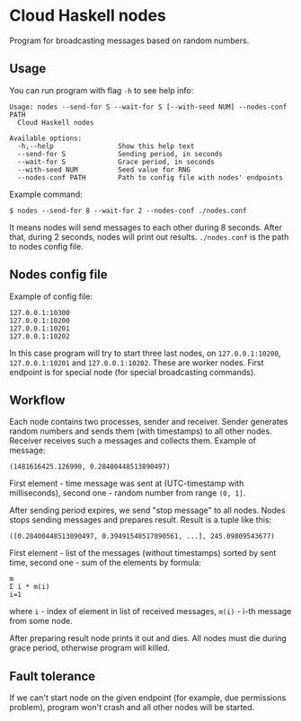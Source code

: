 # Cloud Haskell nodes

Program for broadcasting messages based on random numbers.

## Usage

You can run program with flag `-h` to see help info:

```
Usage: nodes --send-for S --wait-for S [--with-seed NUM] --nodes-conf PATH
  Cloud Haskell nodes

Available options:
  -h,--help                Show this help text
  --send-for S             Sending period, in seconds
  --wait-for S             Grace period, in seconds
  --with-seed NUM          Seed value for RNG
  --nodes-conf PATH        Path to config file with nodes' endpoints
```

Example command:

```
$ nodes --send-for 8 --wait-for 2 --nodes-conf ./nodes.conf
```

It means nodes will send messages to each other during 8 seconds. After that, during 2 seconds, nodes will print out results. `./nodes.conf` is the path to nodes config file.

## Nodes config file

Example of config file:

```
127.0.0.1:10300
127.0.0.1:10200
127.0.0.1:10201
127.0.0.1:10202
```

In this case program will try to start three last nodes, on `127.0.0.1:10200`, `127.0.0.1:10201` and `127.0.0.1:10202`. These are worker nodes. First endpoint is for special node (for special broadcasting commands).

## Workflow

Each node contains two processes, sender and receiver. Sender generates random numbers and sends them (with timestamps) to all other nodes. Receiver receives such a messages and collects them. Example of message:

```
(1481616425.126990, 0.28400448513890497)
```

First element - time message was sent at (UTC-timestamp with milliseconds), second one - random number from range `(0, 1]`.

After sending period expires, we send "stop message" to all nodes. Nodes stops sending messages and prepares result. Result is a tuple like this:

```
([0.28400448513890497, 0.39491548517890561, ...], 245.09809543677)
```

First element - list of the messages (without timestamps) sorted by sent time, second one - sum of the elements by formula:

```
m
Σ i * m(i)
i=1
```

where `i` - index of element in list of received messages, `m(i)` - i-th message from some node.

After preparing result node prints it out and dies. All nodes must die during grace period, otherwise program will killed.

## Fault tolerance

If we can't start node on the given endpoint (for example, due permissions problem), program won't crash and all other nodes will be started.

